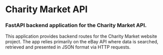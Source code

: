 # Charity Market API

### FastAPI backend application for the Charity Market API. 

This application provides backend routes for the Charity Market website project. The app relies primarily on the eBay API where data is searched, retrieved and presented in JSON format via HTTP requests.

